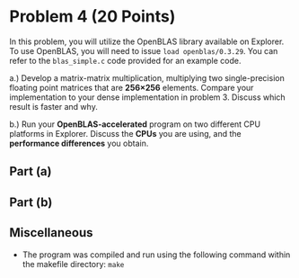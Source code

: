 # Problem 4 (20 Points)

In this problem, you will utilize the OpenBLAS library available on Explorer. To use OpenBLAS, you will need to issue `load openblas/0.3.29`. You can refer to the `blas_simple.c` code provided for an example code.

a.) Develop a matrix-matrix multiplication, multiplying two single-precision floating point matrices that are **256×256** elements. Compare your implementation to your dense implementation in problem 3. Discuss which result is faster and why.

b.) Run your **OpenBLAS-accelerated** program on two different CPU platforms in Explorer. Discuss the **CPUs** you are using, and the **performance differences** you obtain.

## Part (a)


## Part (b)


## Miscellaneous
- The program was compiled and run using the following command within the makefile directory:
```make```